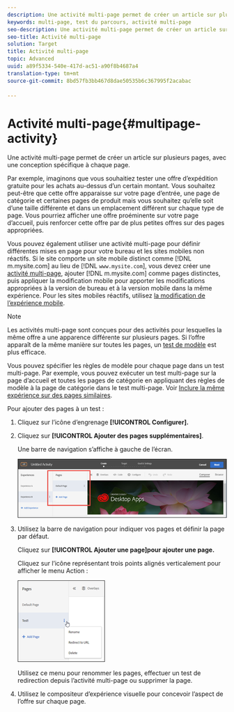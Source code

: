 ```yaml
---
description: Une activité multi-page permet de créer un article sur plusieurs pages, avec une conception spécifique à chaque page.
keywords: multi-page, test du parcours, activité multi-page
seo-description: Une activité multi-page permet de créer un article sur plusieurs pages, avec une conception spécifique à chaque page.
seo-title: Activité multi-page
solution: Target
title: Activité multi-page
topic: Advanced
uuid: a89f5334-540e-417d-ac51-a90f8b4687a4
translation-type: tm+mt
source-git-commit: 8bd57fb3bb467d8dae50535b6c367995f2acabac

---
```



# Activité multi-page{#multipage-activity}

Une activité multi-page permet de créer un article sur plusieurs pages, avec une conception spécifique à chaque page.

Par exemple, imaginons que vous souhaitiez tester une offre d’expédition gratuite pour les achats au-dessus d’un certain montant. Vous souhaitez peut-être que cette offre apparaisse sur votre page d’entrée, une page de catégorie et certaines pages de produit mais vous souhaitez qu’elle soit d’une taille différente et dans un emplacement différent sur chaque type de page. Vous pourriez afficher une offre proéminente sur votre page d’accueil, puis renforcer cette offre par de plus petites offres sur des pages appropriées.

Vous pouvez également utiliser une activité multi-page pour définir différentes mises en page pour votre bureau et les sites mobiles non réactifs. Si le site comporte un site mobile distinct comme [!DNL m.mysite.com] au lieu de [!DNL `www.mysite.com`], vous devez créer une [activité multi-page](../../c-experiences/c-visual-experience-composer/multipage-activity.md#concept_277E096063E14813AC5D8EDFA1D2ED48), ajouter [!DNL m.mysite.com] comme pages distinctes, puis appliquer la modification mobile pour apporter les modifications appropriées à la version de bureau et à la version mobile dans la même expérience. Pour les sites mobiles réactifs, utilisez [la modification de l’expérience mobile](../../c-experiences/c-visual-experience-composer/mobile-viewports.md#concept_8E45527C4ABC41D59AA3553BEDC76FA5).

>[!NOTE]
>
>Les activités multi-page sont conçues pour des activités pour lesquelles la même offre a une apparence différente sur plusieurs pages. Si l’offre apparaît de la même manière sur toutes les pages, un [test de modèle](../../c-experiences/c-visual-experience-composer/temtest.md#task_2539D51A18044F82B0D9895636546781) est plus efficace.

Vous pouvez spécifier les règles de modèle pour chaque page dans un test multi-page. Par exemple, vous pouvez exécuter un test multi-page sur la page d’accueil et toutes les pages de catégorie en appliquant des règles de modèle à la page de catégorie dans le test multi-page. Voir [Inclure la même expérience sur des pages similaires](../../c-experiences/c-visual-experience-composer/temtest.md#task_2539D51A18044F82B0D9895636546781).

Pour ajouter des pages à un test :

1. Cliquez sur l’icône d’engrenage **[!UICONTROL Configurer].**
1. Cliquez sur **[!UICONTROL Ajouter des pages supplémentaires]**.

   Une barre de navigation s’affiche à gauche de l’écran.

   ![](assets/multipage_nav.png)

1. Utilisez la barre de navigation pour indiquer vos pages et définir la page par défaut.

   Cliquez sur **[!UICONTROL Ajouter une page]pour ajouter une page.**

   Cliquez sur l’icône représentant trois points alignés verticalement pour afficher le menu Action :

   ![](assets/multipage_menu.png)

   Utilisez ce menu pour renommer les pages, effectuer un test de redirection depuis l’activité multi-page ou supprimer la page.

1. Utilisez le compositeur d’expérience visuelle pour concevoir l’aspect de l’offre sur chaque page.


